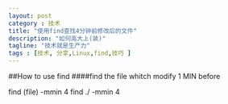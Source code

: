 ```yaml
---
layout: post
category : 技术
title: "使用find查找4分钟前修改后的文件"
description: "如何高大上(装)"
tagline: "技术就是生产力"
tags : [技术, 分享,Linux,find,技巧 ]
---
```

##How to use find 
####find the file whitch modify 1 MIN before

find (file) -mmin 4
find ./ -mmin 4
